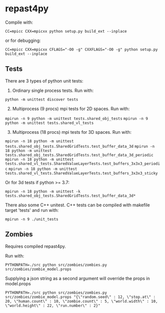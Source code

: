 # repast4py

Compile with: 

`CC=mpicc CXX=mpicxx python setup.py build_ext --inplace`

or for debugging:

`CC=mpicc CXX=mpicxx CFLAGS="-O0 -g" CXXFLAGS="-O0 -g" python setup.py build_ext --inplace`

## Tests ##

There are 3 types of python unit tests:

1. Ordinary single process tests. Run with:

`python -m unittest discover tests` 

2. Multiprocess (9 procs) mpi tests for 2D spaces. Run with:

`mpirun -n 9 python -m unittest tests.shared_obj_tests`
`mpirun -n 9 python -m unittest tests.shared_vl_tests`

3. Multiprocess (18 procs) mpi tests for 3D spaces. Run with:

`mpirun -n 18 python -m unittest tests.shared_obj_tests.SharedGridTests.test_buffer_data_3d`
`mpirun -n 18 python -m unittest tests.shared_obj_tests.SharedGridTests.test_buffer_data_3d_periodic`
`mpirun -n 18 python -m unittest tests.shared_vl_tests.SharedValueLayerTests.test_buffers_3x3x3_periodic`
`mpirun -n 18 python -m unittest tests.shared_vl_tests.SharedValueLayerTests.test_buffers_3x3x3_sticky`

Or for 3d tests if python >= 3.7:

`mpirun -n 18 python -m unittest -k tests.shared_obj_tests.SharedGridTests.test_buffer_data_3d*`


There also some C++ unitest. C++ tests can be compiled with makefile target 'tests' and run with:

`mpirun -n 9 ./unit_tests`

## Zombies ##

Requires compiled repast4py.

Run with: 

`PYTHONPATH=./src python src/zombies/zombies.py src/zombies/zombie_model.props`

Supplying a json string as a second argument will override the props in model.props

`PYTHONPATH=./src python src/zombies/zombies.py src/zombies/zombie_model.props "{\"random.seed\" : 12, \"stop.at\" : 20, \"human.count\" : 10, \"zombie.count\" : 5, \"world.width\" : 10, \"world.height\" : 22, \"run.number\" : 2}"`


